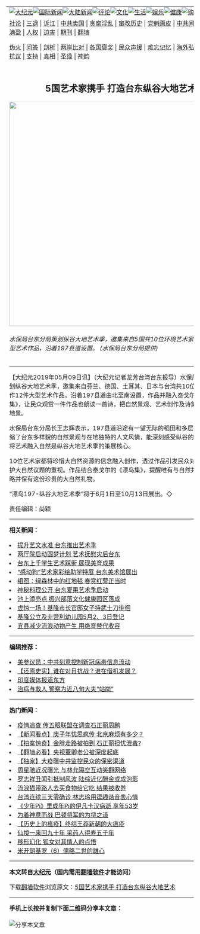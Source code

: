 <a name="1" id="1" target="_blank"></a><span id="1"></span>
<table align=center border="0"><tr><td colspan="2" VALIGN=TOP><a href="https://github.com/ldrwvv219/djy/blob/master/gb/nsc413.md#1"><img src="https://raw.githubusercontent.com/ldrwvv219/www/master/t/djy/1.jpg" title="大纪元"></a><a href="https://github.com/ldrwvv219/djy/blob/master/gb/n24hr.md#1"><img src="https://raw.githubusercontent.com/ldrwvv219/www/master/t/djy/3.jpg" title="国际新闻"></a><a href="https://github.com/ldrwvv219/djy/blob/master/gb/nsc413.md#1"><img src="https://raw.githubusercontent.com/ldrwvv219/www/master/t/djy/4.jpg" title="大陆新闻"></a><a href="https://github.com/ldrwvv219/djy/blob/master/gb/news392.md#1"><img src="https://raw.githubusercontent.com/ldrwvv219/www/master/t/djy/5.jpg" title="评论"></a><a href="https://github.com/ldrwvv219/djy/blob/master/gb/news2007.md#1"><img src="https://raw.githubusercontent.com/ldrwvv219/www/master/t/djy/6.jpg" title="文化"></a><a href="https://github.com/ldrwvv219/djy/blob/master/gb/news2008.md#1"><img src="https://raw.githubusercontent.com/ldrwvv219/www/master/t/djy/7.jpg" title="生活"></a><a href="https://github.com/ldrwvv219/djy/blob/master/gb/ncyule.md#1"><img src="https://raw.githubusercontent.com/ldrwvv219/www/master/t/djy/8.jpg" title="娱乐"></a><a href="https://github.com/ldrwvv219/djy/blob/master/gb/nsc1002.md#1"><img src="https://raw.githubusercontent.com/ldrwvv219/www/master/t/djy/9.jpg" title="健康"><a href="https://www.youlucky.com"><img src="https://raw.githubusercontent.com/ldrwvv219/www/master/t/djy/10.jpg" title="购物"></a><a href="https://donate.epochtimes.com/?utm_medium=epochtimes&utm_source=referral&utm_campaign=donate_button_djyarticleheader"><img src="https://raw.githubusercontent.com/ldrwvv219/www/master/t/djy/12.jpg" title="捐款"></a></td></tr>
<tr><td colspan="2" VALIGN=TOP><a target="_blank" href="https://github.com/ldrwvv219/djy/blob/master/gb/9p.md#1">社论</a> | <a target="_blank" href="https://github.com/ldrwvv219/djy/blob/master/gb/nf5657.md#1">三退</a> | <a target="_blank" href="https://github.com/ldrwvv219/djy/blob/master/gb/nf6124.md#1">诉江</a> | <a target="_blank" href="https://github.com/ldrwvv219/djy/blob/master/gb/nf1176117.md#1">中共卖国</a> | <a target="_blank" href="https://github.com/ldrwvv219/djy/blob/master/gb/nf5773.md#1">贪腐淫乱</a> | <a target="_blank" href="https://github.com/ldrwvv219/djy/blob/master/gb/nf1176115.md#1">窜改历史</a> | <a target="_blank" href="https://github.com/ldrwvv219/djy/blob/master/gb/nf1176107.md#1">党魁画皮</a> | <a target="_blank" href="https://github.com/ldrwvv219/djy/blob/master/gb/nf1320400.md#1">中共间谍</a> | <a target="_blank" href="https://github.com/ldrwvv219/djy/blob/master/gb/nf1176114.md#1">破坏传统</a> | <a target="_blank" href="https://github.com/ldrwvv219/ntdtv/blob/master/gb/prog447_1.md#1">恶贯满盈</a> | <a target="_blank" href="https://github.com/ldrwvv219/djy/blob/master/gb/ncid278.md#1">人权</a> | <a target="_blank" href="https://github.com/ldrwvv219/djy/blob/master/gb/nf1176111.md#1">迫害</a> | <a target="_blank" href="https://gitlab.com/szzdlab/mh-qikan/blob/master/README.md#1">期刊</a> | <a target="_blank" href="https://github.com/ldrwvv219/www/blob/master/README.md?zsrh#8">翻墙</a></p><p><a target="_blank" href="https://github.com/ldrwvv219/djy/blob/master/gb/nf5562.md#1">伪火</a> | <a target="_blank" href="https://github.com/ldrwvv219/djy/blob/master/gb/nf4378.md#1">问答</a> | <a target="_blank" href="https://github.com/ldrwvv219/djy/blob/master/gb/nf5792.md#1">剖析</a> | <a target="_blank" href="https://github.com/ldrwvv219/djy/blob/master/gb/nf5735.md#1">两岸比对</a> | <a target="_blank" href="https://github.com/ldrwvv219/djy/blob/master/gb/nf6119.md#1">各国褒奖</a> | <a target="_blank" href="https://github.com/ldrwvv219/djy/blob/master/gb/nf6120.md#1">民众声援</a> | <a target="_blank" href="https://github.com/ldrwvv219/djy/blob/master/gb/nf1188594.md#1">难忘记忆</a> | <a target="_blank" href="https://github.com/ldrwvv219/djy/blob/master/gb/nf3180.md#1">海外弘传</a> | <a target="_blank" href="https://github.com/ldrwvv219/djy/blob/master/gb/nf5410.md#1">万人上访</a> | <a target="_blank" href="https://github.com/ldrwvv219/ntdtv/blob/master/gb/prog1530_1.md#1">和平抗议</a> | <a target="_blank" href="https://github.com/ldrwvv219/djy/blob/master/gb/nf4386.md#1">支持</a> | <a target="_blank" href="https://github.com/ldrwvv219/djy/blob/master/gb/nf4389.md#1">真相</a> | <a target="_blank" href="https://github.com/ldrwvv219/djy/blob/master/gb/nf5790.md#1">圣缘</a> | <a target="_blank" href="https://github.com/ldrwvv219/djy/blob/master/gb/nf4786.md#1">神韵</a></td></tr>
<tr><td VALIGN=TOP width="626"><h2 align=center>5国艺术家携手  打造台东纵谷大地艺术</h2>
<img width="600" src="https://i.epochtimes.com/assets/uploads/2019/05/d75400a0aaa63809d5ea25a3c6629566-600x400.jpg" />
<h6>水保局台东分局策划纵谷大地艺术季，邀集来自5国共10位环境艺术家，创作12件大型艺术作品，沿着197县道设置。 (水保局台东分局提供)
</h6>
<hr>
<p>【大纪元2019年05月09日讯】（大纪元记者龙芳台湾<ahref="https://github.com/ldrwvv219/djy/blob/master/gb/tag/%E5%8F%B0%E4%B8%9C.md#1">台东</a>报导）<ahref="https://github.com/ldrwvv219/djy/blob/master/gb/tag/%E6%B0%B4%E4%BF%9D%E5%B1%80.md#1">水保局</a><ahref="https://github.com/ldrwvv219/djy/blob/master/gb/tag/%E5%8F%B0%E4%B8%9C.md#1">台东</a>分局策划纵谷大地<ahref="https://github.com/ldrwvv219/djy/blob/master/gb/tag/%E8%89%BA%E6%9C%AF%E5%AD%A3.md#1">艺术季</a>，邀集来自芬兰、德国、土耳其、日本与台湾共10位环境艺术家创作12件大型艺术作品，沿着197县道由北至南设置，作品并融入泰戈尔的《漂鸟集》，让民众观赏一件作品也朗读一首诗，把自然景观、艺术创作及诗集融成纵谷艺术地景。</p>
<p><ahref="https://github.com/ldrwvv219/djy/blob/master/gb/tag/%E6%B0%B4%E4%BF%9D%E5%B1%80.md#1">水保局</a>台东分局长王志辉表示，197县道沿途有一望无际的稻田和多层次的梯田，浓缩了台东多样貌的自然景观与在地独特的人文风情，能深刻感受纵谷的清丽与淡泊，将艺术融入自然是纵谷大地<ahref="https://github.com/ldrwvv219/djy/blob/master/gb/tag/%E8%89%BA%E6%9C%AF%E5%AD%A3.md#1">艺术季</a>的策展核心。</p>
<p>10位艺术家都将珍惜大自然资源的信念融入创作，透过作品引发民众对环境保育及守护大自然议题的重视。作品结合泰戈尔的《漂鸟集》，提醒唯有与自然共生息，才能领略并保有这份珍贵的大自然礼物。</p>
<p>“漂鸟197-纵谷大地艺术季”将于6月1日至10月13日展出。◇</p>
<p>责任编辑：尚颖</p>

<hr>


<strong>相关新闻：</strong>
<li><a href="https://github.com/ldrwvv219/djy/blob/master/gb/11/6/22/n3293981.md#1">提升艺文水准 台东推出艺术季</a></li>
<li><a href="https://github.com/ldrwvv219/djy/blob/master/gb/16/7/18/n8110520.md#1">两厅院启动圆梦计划  艺术抚慰灾后台东</a></li>
<li><a href="https://github.com/ldrwvv219/djy/blob/master/gb/17/4/30/n9091491.md#1">台东上千学生艺术踩街 展现美育成果</a></li>
<li><a href="https://github.com/ldrwvv219/djy/blob/master/gb/18/2/10/n10130648.md#1">“感动狗”艺术家彩绘助学特展 台东美术馆展出</a></li>
<li><a href="https://github.com/ldrwvv219/djy/blob/master/gb/18/2/11/n10133960.md#1">组图：绿森林中的红地毯 春赏红藜正当时</a></li>
<li><a href="https://github.com/ldrwvv219/djy/blob/master/gb/18/7/18/n10569792.md#1">神秘料理公开 台东夏果艺术季启动</a></li>
<li><a href="https://github.com/ldrwvv219/djy/blob/master/gb/20/4/30/n12070824.md#1">池上添亮点  振兴部落文化健康园区落成</a></li>
<li><a href="https://github.com/ldrwvv219/djy/blob/master/gb/20/4/29/n12069695.md#1">虚惊一场！基隆市长官邸女子持武士刀徘徊</a></li>
<li><a href="https://github.com/ldrwvv219/djy/blob/master/gb/20/4/29/n12069500.md#1">基隆公立及非营利幼儿园5月2、3日登记</a></li>
<li><a href="https://github.com/ldrwvv219/djy/blob/master/gb/20/4/29/n12069502.md#1">宜县减少流浪动物产生 用绝育替代收容</a></li>
<hr>


<strong>编辑推荐：</strong>
<li><a href="https://github.com/onzhi266/djy/blob/master/gb/20/2/22/n11887949.md#1">美参议员：中共刻意控制新冠病毒信息流动</a></li>
<li><a href="https://github.com/tsiac2612/djy/blob/master/gb/18/5/15/n10395165.md#1" target="_blank">【还原史实】谁在对日抗战？谁在借机发展？</a></li><li><a href="https://github.com/ldrwvv219/djy/blob/master/gb/18/10/27/n10812623.md?dfh#1" target="_blank">印度媒体报道东方</a></li><li><a href="https://github.com/tsiac2612/djy/blob/master/gb/19/5/8/n11243139.md#1" target="_blank">治病与救人 警察为近八旬大夫“站岗”</a></li>
<hr>

<strong>热门新闻：</strong>
<li><a href="https://github.com/ldrwvv219/djy/blob/master/gb/20/4/28/n12068456.md#1">疫情追查 传五眼联盟在调查石正丽周鹏</a></li>
<li><a href="https://github.com/ldrwvv219/djy/blob/master/gb/20/4/27/n12064980.md#1">【新闻看点】庚子年忧思疯传 北京麻烦有多少？</a></li>
<li><a href="https://github.com/ldrwvv219/djy/blob/master/gb/20/4/29/n12068709.md#1">【拍案惊奇】金胖走路被拍到 石正丽担忧泄毒?</a></li>
<li><a href="https://github.com/ldrwvv219/djy/blob/master/gb/20/4/28/n12066189.md#1">【翻墙必看】央视董卿老公被深度起底</a></li>
<li><a href="https://github.com/ldrwvv219/djy/blob/master/gb/20/4/27/n12065639.md#1">【独家】大疫曝中共监控民众的保密渠道</a></li>
<li><a href="https://github.com/ldrwvv219/djy/blob/master/gb/20/4/26/n12062937.md#1">周星驰近况曝光 与林允隔空互动笑翻网络</a></li>
<li><a href="https://github.com/ldrwvv219/djy/blob/master/gb/20/4/27/n12065497.md#1">罗志祥丑闻引抵制风波 陆综近亿酬金或成泡影</a></li>
<li><a href="https://github.com/ldrwvv219/djy/blob/master/gb/20/4/27/n12064217.md#1">流浪猫带路人去买食物给它吃 结果被收养</a></li>
<li><a href="https://github.com/ldrwvv219/djy/blob/master/gb/20/4/28/n12068100.md#1">台湾连续三天零确诊 林志玲用逗趣谐音表心情</a></li>
<li><a href="https://github.com/ldrwvv219/djy/blob/master/gb/20/4/29/n12069700.md#1">《少年Pi》里成年Pi的伊凡卡汉病逝 享年53岁</a></li>
<li><a href="https://github.com/ldrwvv219/djy/blob/master/gb/20/4/25/n12060433.md#1">为着神意而战 巴顿将军的为将之道</a></li>
<li><a href="https://github.com/ldrwvv219/djy/blob/master/gb/20/4/24/n12059475.md#1">【历史上的瘟疫】终结王莽新朝的大瘟疫</a></li>
<li><a href="https://github.com/ldrwvv219/djy/blob/master/gb/20/4/4/n12002808.md#1">仙境一来回九十年 采药人得寿五千年</a></li>
<li><a href="https://github.com/ldrwvv219/djy/blob/master/gb/20/4/24/n12057218.md#1">移形幻化 狐女对其情人的点悟</a></li>
<li><a href="https://github.com/ldrwvv219/djy/blob/master/gb/13/2/24/n3808012.md#1">米开朗基罗（6）儒略二世的雄心</a></li>
<hr>

<strong>本文转自<a href="https://www.epochtimes.com">大纪元</a>（国内需用<a href="https://github.com/ldrwvv219/www/blob/master/README.md#8">翻墙软件</a>才能访问）</strong><p>下载<a href="https://github.com/ldrwvv219/www/blob/master/README.md#8">翻墙软件</a>浏览原文：<a href="https://www.epochtimes.com/gb/19/5/9/n11243594.htm">5国艺术家携手  打造台东纵谷大地艺术</a></p><hr>

<strong>手机上长按并复制下面二维码分享本文章：</strong><br><br><img src="http://d1p1.ip.zn2.us/v.php?action=qrcode&url=https://github.com/ldrwvv219/djy/blob/master/gb/19/5/9/n11243594.md%231" title="分享本文章"></td><td VALIGN=TOP><a href="https://github.com/ldrwvv219/djy/blob/master/gb/16/1/21/n4622075.md?dfh#1" target="_blank"><img src="https://raw.githubusercontent.com/ldrwvv219/djy/master/gb/300/wei-f1.jpg" title="中共的伪火骗局"  alt="中共的伪火骗局"></a><br><a href="https://github.com/ldrwvv219/www/blob/master/README.md?dfh#9" target="_blank"><img src="https://raw.githubusercontent.com/ldrwvv219/djy/master/gb/300/yong-h.jpg" title="永恒的见证"  alt="永恒的见证"></a><br><a href="https://github.com/ldrwvv219/djy/blob/master/gb/13/9/29/n3974789.md?dfh#1" target="_blank"><img src="https://raw.githubusercontent.com/ldrwvv219/djy/master/gb/300/shang-lnz.jpg" title="善良女子被中共投男牢"  alt="善良女子被中共投男牢"></a><br><a href="https://github.com/ldrwvv219/djy/blob/master/gb/16/3/16/n4663449.md?dfh#1" target="_blank"><img src="https://raw.githubusercontent.com/ldrwvv219/djy/master/gb/300/huo-z3.jpg" title="警卫目击活摘器官"  alt="警卫目击活摘器官"></a><br><a href="https://github.com/ldrwvv219/djy/blob/master/gb/16/8/7/n8177641.md?dfh#1" target="_blank"><img src="https://raw.githubusercontent.com/ldrwvv219/djy/master/gb/300/huo-z4.jpg" title="证人描述活摘恐怖"  alt="证人描述活摘恐怖"></a><br><a href="https://github.com/ldrwvv219/djy/blob/master/gb/10/4/19/n2881569.md?dfh#1" target="_blank"><img src="https://raw.githubusercontent.com/ldrwvv219/djy/master/gb/300/huo-z1.jpg" title="揭开活摘器官黑幕"  alt="揭开活摘器官黑幕"></a><br><a href="https://github.com/ldrwvv219/djy/blob/master/gb/10/11/7/n3077476.md?dfh#1" target="_blank"><img src="https://raw.githubusercontent.com/ldrwvv219/djy/master/gb/300/ma-ks.jpg" title="马克思的成魔之路"  alt="马克思的成魔之路"></a><br><a href="https://github.com/ldrwvv219/djy/blob/master/gb/14/6/9/n4173977.md?dfh#1" target="_blank"><img src="https://raw.githubusercontent.com/ldrwvv219/djy/master/gb/300/chang-zs.jpg" title="藏字石 蕴天机"  alt="藏字石 蕴天机"></a><br><a href="https://github.com/ldrwvv219/djy/blob/master/gb/18/5/10/n10381511.md?dfh#1" target="_blank"><img src="https://raw.githubusercontent.com/ldrwvv219/djy/master/gb/300/st1.jpg" title="关注3亿人三退"  alt="关注3亿人三退"></a><br><a href="https://github.com/ldrwvv219/djy/blob/master/gb/18/3/21/n10237682.md?dfh#1" target="_blank"><img src="https://raw.githubusercontent.com/ldrwvv219/djy/master/gb/300/jie-t.jpg" title="解体中共复兴中华"  alt="解体中共复兴中华"></a><br><a href="https://github.com/ldrwvv219/djy/blob/master/gb/9/2/9/n2422991.md?dfh#1" target="_blank"><img src="https://raw.githubusercontent.com/ldrwvv219/djy/master/gb/300/gao-zs.jpg" title="中共迫害良心律师"  alt="中共迫害良心律师"></a><br><a href="https://github.com/ldrwvv219/djy/blob/master/gb/18/12/9/n10900044.md?dfh#1" target="_blank"><img src="https://raw.githubusercontent.com/ldrwvv219/djy/master/gb/300/sj1.jpg" title="303万人举报江泽民"  alt="303万人举报江泽民"></a><br><a href="https://github.com/ldrwvv219/djy/blob/master/gb/18/8/28/n10672014.md?dfh#1" target="_blank"><img src="https://raw.githubusercontent.com/ldrwvv219/djy/master/gb/300/sj2.jpg" title="这些官员为何起诉江泽民"  alt="这些官员为何起诉江泽民"></a><br><a href="https://github.com/ldrwvv219/djy/blob/master/gb/8/12/18/n2367165.md?dfh#1" target="_blank"><img src="https://raw.githubusercontent.com/ldrwvv219/djy/master/gb/300/liangan.jpg" title="海峡两岸的强烈对比"  alt="海峡两岸的强烈对比"></a><br><a href="https://github.com/ldrwvv219/djy/blob/master/gb/15/12/10/n4593139.md?dfh#1" target="_blank"><img src="https://raw.githubusercontent.com/ldrwvv219/djy/master/gb/300/jia-ndzl.jpg" title="加拿大总理的贺信"  alt="加拿大总理的贺信"></a><br><a href="https://github.com/ldrwvv219/djy/blob/master/gb/11/6/17/n3289382.md?dfh#1" target="_blank"><img src="https://raw.githubusercontent.com/ldrwvv219/djy/master/gb/300/xiao-wd.jpg" title="探寻真相兼听则明"  alt="探寻真相兼听则明"></a><br><a href="https://github.com/ldrwvv219/djy/blob/master/gb/18/10/27/n10812623.md?dfh#1" target="_blank"><img src="https://raw.githubusercontent.com/ldrwvv219/djy/master/gb/300/yindu.jpg" title="印度媒体报道东方"  alt="印度媒体报道东方"></a><br><a href="https://github.com/ldrwvv219/djy/blob/master/gb/18/6/9/n10469652.md?dfh#1" target="_blank"><img src="https://raw.githubusercontent.com/ldrwvv219/djy/master/gb/300/xie-j.jpg" title="不一样的海外校园"  alt="不一样的海外校园"></a><br><a href="https://github.com/ldrwvv219/djy/blob/master/gb/7/4/5/n1669415.md?dfh#1" target="_blank"><img src="https://raw.githubusercontent.com/ldrwvv219/djy/master/gb/300/li-up.jpg" title="从大师到徒弟的传奇"  alt="从大师到徒弟的传奇"></a><br><a href="https://github.com/ldrwvv219/djy/blob/master/gb/17/5/26/n9191512.md?dfh#1" target="_blank"><img src="https://raw.githubusercontent.com/ldrwvv219/djy/master/gb/300/zfl2.jpg" title="亿万人与东方一本奇书"  alt="亿万人与东方一本奇书"></a><br><a href="https://github.com/ldrwvv219/djy/blob/master/gb/13/11/27/n4020290.md?dfh#1" target="_blank"><img src="https://raw.githubusercontent.com/ldrwvv219/djy/master/gb/300/zhen-h.jpg" title="大陆见不到的震撼场面"  alt="大陆见不到的震撼场面"></a><br><a href="https://github.com/ldrwvv219/djy/blob/master/gb/15/7/17/n4482910.md?dfh#1" target="_blank"><img src="https://raw.githubusercontent.com/ldrwvv219/djy/master/gb/300/dalu-sk.jpg" title="人心向善 大陆当初盛况"  alt="人心向善 大陆当初盛况"></a><br><a href="https://github.com/ldrwvv219/djy/blob/master/gb/19/1/5/n10955468.md?dfh#1" target="_blank"><img src="https://raw.githubusercontent.com/ldrwvv219/djy/master/gb/300/zfl1.jpg" title="追寻真理 这书讲什么"  alt="追寻真理 这书讲什么"></a><br><a href="https://github.com/ldrwvv219/www/blob/master/README.md?dfh#1" target="_blank"><img src="https://raw.githubusercontent.com/ldrwvv219/djy/master/gb/300/fq1.jpg" title="下载免费翻墙软件"  alt="下载免费翻墙软件"></a><br></td></tr></table>
